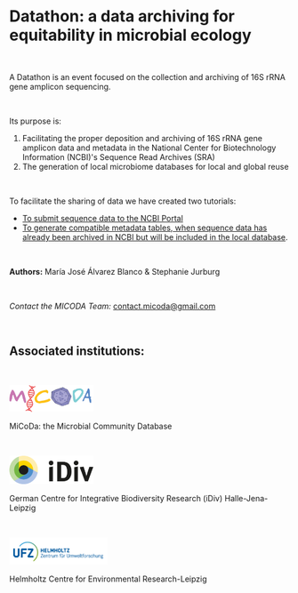 # Datathon: a data archiving for equitability in microbial ecology #
<br />

A Datathon is an event focused on the collection and archiving of 16S rRNA gene amplicon sequencing. 

<br />

Its purpose is: 
<br />

1. Facilitating the proper deposition and archiving of 16S rRNA gene amplicon data and metadata in the National Center for Biotechnology Information (NCBI)'s Sequence Read Archives (SRA)
2. The generation of local microbiome databases for local and global reuse 

<br />

To facilitate the sharing of data we have created two tutorials: 
* [To submit sequence data to the NCBI Portal](https://github.com/MariaAlvBla/NCBI-Tutorial/wiki/Submitting-16S-rRNA-and-ITS-gene-sequence-data-to-NCBI's-Sequence-Read-Archives)
* [To generate compatible metadata tables, when sequence data has already been archived in NCBI but will be included in the local database](https://github.com/MariaAlvBla/NCBI-Tutorial/wiki/Sharing-data-that-has-already-been-uploaded-to-NCBI's-Sequence-Read-Archives). 

<br />

**Authors:** María José Álvarez Blanco & Stephanie Jurburg

<br />

*Contact the MICODA Team:* <contact.micoda@gmail.com>

<br />

## Associated institutions: ##
<br />

[<img src=".\First time upload images\logo MiCoDa empty.png" width=30% height=30%/>](https://micoda.idiv.de/)
<br />

MiCoDa: the Microbial Community Database

<br />

[<img src=".\First time upload images\iDivLogo-short.png" width=30% height=30%/>](https://www.idiv.de/en)
<br/>

German Centre for Integrative Biodiversity Research (iDiv) Halle-Jena-Leipzig
<br />

<br/>

[<img src=".\First time upload images\ufz_logo.png" width=35% height=35%/>](https://www.ufz.de/)
<br/>

Helmholtz Centre for Environmental Research-Leipzig
